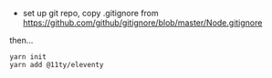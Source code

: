 


- set up git repo, copy .gitignore from
 https://github.com/github/gitignore/blob/master/Node.gitignore

then...
```
yarn init 
yarn add @11ty/eleventy
```


